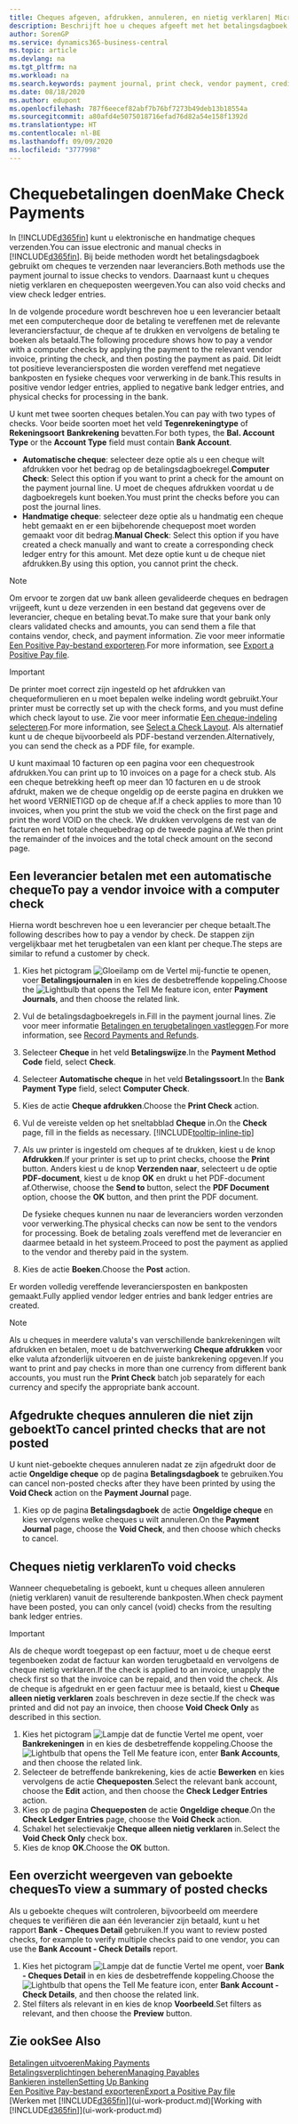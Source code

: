 ```yaml
---
title: Cheques afgeven, afdrukken, annuleren, en nietig verklaren| Microsoft Docs
description: Beschrijft hoe u cheques afgeeft met het betalingsdagboek, cheques afdrukt, en chequeposten nietig verklaart of weergeeft in Business Central.
author: SorenGP
ms.service: dynamics365-business-central
ms.topic: article
ms.devlang: na
ms.tgt_pltfrm: na
ms.workload: na
ms.search.keywords: payment journal, print check, vendor payment, creditor, debt, balance due, AP
ms.date: 08/18/2020
ms.author: edupont
ms.openlocfilehash: 787f6eecef82abf7b76bf7273b49deb13b18554a
ms.sourcegitcommit: a80afd4e5075018716efad76d82a54e158f1392d
ms.translationtype: HT
ms.contentlocale: nl-BE
ms.lasthandoff: 09/09/2020
ms.locfileid: "3777998"
---
```

# <a name="make-check-payments"></a><span data-ttu-id="c7910-103">Chequebetalingen doen</span><span class="sxs-lookup"><span data-stu-id="c7910-103">Make Check Payments</span></span>

<span data-ttu-id="c7910-104">In [!INCLUDE[d365fin](includes/d365fin_md.md)] kunt u elektronische en handmatige cheques verzenden.</span><span class="sxs-lookup"><span data-stu-id="c7910-104">You can issue electronic and manual checks in [!INCLUDE[d365fin](includes/d365fin_md.md)].</span></span> <span data-ttu-id="c7910-105">Bij beide methoden wordt het betalingsdagboek gebruikt om cheques te verzenden naar leveranciers.</span><span class="sxs-lookup"><span data-stu-id="c7910-105">Both methods use the payment journal to issue checks to vendors.</span></span> <span data-ttu-id="c7910-106">Daarnaast kunt u cheques nietig verklaren en chequeposten weergeven.</span><span class="sxs-lookup"><span data-stu-id="c7910-106">You can also void checks and view check ledger entries.</span></span>

<span data-ttu-id="c7910-107">In de volgende procedure wordt beschreven hoe u een leverancier betaalt met een computercheque door de betaling te vereffenen met de relevante leveranciersfactuur, de cheque af te drukken en vervolgens de betaling te boeken als betaald.</span><span class="sxs-lookup"><span data-stu-id="c7910-107">The following procedure shows how to pay a vendor with a computer checks by applying the payment to the relevant vendor invoice, printing the check, and then posting the payment as paid.</span></span> <span data-ttu-id="c7910-108">Dit leidt tot positieve leveranciersposten die worden vereffend met negatieve bankposten en fysieke cheques voor verwerking in de bank.</span><span class="sxs-lookup"><span data-stu-id="c7910-108">This results in positive vendor ledger entries, applied to negative bank ledger entries, and physical checks for processing in the bank.</span></span>

<span data-ttu-id="c7910-109">U kunt met twee soorten cheques betalen.</span><span class="sxs-lookup"><span data-stu-id="c7910-109">You can pay with two types of checks.</span></span> <span data-ttu-id="c7910-110">Voor beide soorten moet het veld **Tegenrekeningtype** of **Rekeningsoort** **Bankrekening** bevatten.</span><span class="sxs-lookup"><span data-stu-id="c7910-110">For both types, the **Bal. Account Type** or the **Account Type** field must contain **Bank Account**.</span></span>

- <span data-ttu-id="c7910-111">**Automatische cheque**: selecteer deze optie als u een cheque wilt afdrukken voor het bedrag op de betalingsdagboekregel.</span><span class="sxs-lookup"><span data-stu-id="c7910-111">**Computer Check**: Select this option if you want to print a check for the amount on the payment journal line.</span></span> <span data-ttu-id="c7910-112">U moet de cheques afdrukken voordat u de dagboekregels kunt boeken.</span><span class="sxs-lookup"><span data-stu-id="c7910-112">You must print the checks before you can post the journal lines.</span></span>
- <span data-ttu-id="c7910-113">**Handmatige cheque**: selecteer deze optie als u handmatig een cheque hebt gemaakt en er een bijbehorende chequepost moet worden gemaakt voor dit bedrag.</span><span class="sxs-lookup"><span data-stu-id="c7910-113">**Manual Check**: Select this option if you have created a check manually and want to create a corresponding check ledger entry for this amount.</span></span> <span data-ttu-id="c7910-114">Met deze optie kunt u de cheque niet afdrukken.</span><span class="sxs-lookup"><span data-stu-id="c7910-114">By using this option, you cannot print the check.</span></span>

> [!NOTE]  
> <span data-ttu-id="c7910-115">Om ervoor te zorgen dat uw bank alleen gevalideerde cheques en bedragen vrijgeeft, kunt u deze verzenden in een bestand dat gegevens over de leverancier, cheque en betaling bevat.</span><span class="sxs-lookup"><span data-stu-id="c7910-115">To make sure that your bank only clears validated checks and amounts, you can send them a file that contains vendor, check, and payment information.</span></span> <span data-ttu-id="c7910-116">Zie voor meer informatie [Een Positive Pay-bestand exporteren](finance-how-positive-pay.md).</span><span class="sxs-lookup"><span data-stu-id="c7910-116">For more information, see [Export a Positive Pay file](finance-how-positive-pay.md).</span></span>

> [!IMPORTANT]
> <span data-ttu-id="c7910-117">De printer moet correct zijn ingesteld op het afdrukken van chequeformulieren en u moet bepalen welke indeling wordt gebruikt.</span><span class="sxs-lookup"><span data-stu-id="c7910-117">Your printer must be correctly set up with the check forms, and you must define which check layout to use.</span></span> <span data-ttu-id="c7910-118">Zie voor meer informatie [Een cheque-indeling selecteren](finance-how-define-check-layouts.md).</span><span class="sxs-lookup"><span data-stu-id="c7910-118">For more information, see [Select a Check Layout](finance-how-define-check-layouts.md).</span></span> <span data-ttu-id="c7910-119">Als alternatief kunt u de cheque bijvoorbeeld als PDF-bestand verzenden.</span><span class="sxs-lookup"><span data-stu-id="c7910-119">Alternatively, you can send the check as a PDF file, for example.</span></span>  

<span data-ttu-id="c7910-120">U kunt maximaal 10 facturen op een pagina voor een chequestrook afdrukken.</span><span class="sxs-lookup"><span data-stu-id="c7910-120">You can print up to 10 invoices on a page for a check stub.</span></span> <span data-ttu-id="c7910-121">Als een cheque betrekking heeft op meer dan 10 facturen en u de strook afdrukt, maken we de cheque ongeldig op de eerste pagina en drukken we het woord VERNIETIGD op de cheque af.</span><span class="sxs-lookup"><span data-stu-id="c7910-121">If a check applies to more than 10 invoices, when you print the stub we void the check on the first page and print the word VOID on the check.</span></span> <span data-ttu-id="c7910-122">We drukken vervolgens de rest van de facturen en het totale chequebedrag op de tweede pagina af.</span><span class="sxs-lookup"><span data-stu-id="c7910-122">We then print the remainder of the invoices and the total check amount on the second page.</span></span>

## <a name="to-pay-a-vendor-invoice-with-a-computer-check"></a><span data-ttu-id="c7910-123">Een leverancier betalen met een automatische cheque</span><span class="sxs-lookup"><span data-stu-id="c7910-123">To pay a vendor invoice with a computer check</span></span>
<span data-ttu-id="c7910-124">Hierna wordt beschreven hoe u een leverancier per cheque betaalt.</span><span class="sxs-lookup"><span data-stu-id="c7910-124">The following describes how to pay a vendor by check.</span></span> <span data-ttu-id="c7910-125">De stappen zijn vergelijkbaar met het terugbetalen van een klant per cheque.</span><span class="sxs-lookup"><span data-stu-id="c7910-125">The steps are similar to refund a customer by check.</span></span>

1. <span data-ttu-id="c7910-126">Kies het pictogram ![Gloeilamp om de Vertel mij-functie te openen](media/ui-search/search_small.png "Vertel me wat u wilt doen"), voer **Betalingsjournalen** in en kies de desbetreffende koppeling.</span><span class="sxs-lookup"><span data-stu-id="c7910-126">Choose the ![Lightbulb that opens the Tell Me feature](media/ui-search/search_small.png "Tell me what you want to do") icon, enter **Payment Journals**, and then choose the related link.</span></span>
2. <span data-ttu-id="c7910-127">Vul de betalingsdagboekregels in.</span><span class="sxs-lookup"><span data-stu-id="c7910-127">Fill in the payment journal lines.</span></span> <span data-ttu-id="c7910-128">Zie voor meer informatie [Betalingen en terugbetalingen vastleggen](payables-how-post-payments-refunds.md).</span><span class="sxs-lookup"><span data-stu-id="c7910-128">For more information, see [Record Payments and Refunds](payables-how-post-payments-refunds.md).</span></span>
3. <span data-ttu-id="c7910-129">Selecteer **Cheque** in het veld **Betalingswijze**.</span><span class="sxs-lookup"><span data-stu-id="c7910-129">In the **Payment Method Code** field, select **Check**.</span></span>
4. <span data-ttu-id="c7910-130">Selecteer **Automatische cheque** in het veld **Betalingssoort**.</span><span class="sxs-lookup"><span data-stu-id="c7910-130">In the **Bank Payment Type** field, select **Computer Check**.</span></span>
5. <span data-ttu-id="c7910-131">Kies de actie **Cheque afdrukken**.</span><span class="sxs-lookup"><span data-stu-id="c7910-131">Choose the **Print Check** action.</span></span>
6. <span data-ttu-id="c7910-132">Vul de vereiste velden op het sneltabblad **Cheque** in.</span><span class="sxs-lookup"><span data-stu-id="c7910-132">On the **Check** page, fill in the fields as necessary.</span></span> [!INCLUDE[tooltip-inline-tip](includes/tooltip-inline-tip_md.md)]
7. <span data-ttu-id="c7910-133">Als uw printer is ingesteld om cheques af te drukken, kiest u de knop **Afdrukken**.</span><span class="sxs-lookup"><span data-stu-id="c7910-133">If your printer is set up to print checks, choose the **Print** button.</span></span> <span data-ttu-id="c7910-134">Anders kiest u de knop **Verzenden naar**, selecteert u de optie **PDF-document**, kiest u de knop **OK** en drukt u het PDF-document af.</span><span class="sxs-lookup"><span data-stu-id="c7910-134">Otherwise, choose the **Send to** button, select the **PDF Document** option, choose the **OK** button, and then print the PDF document.</span></span>

    <span data-ttu-id="c7910-135">De fysieke cheques kunnen nu naar de leveranciers worden verzonden voor verwerking.</span><span class="sxs-lookup"><span data-stu-id="c7910-135">The physical checks can now be sent to the vendors for processing.</span></span> <span data-ttu-id="c7910-136">Boek de betaling zoals vereffend met de leverancier en daarmee betaald in het systeem.</span><span class="sxs-lookup"><span data-stu-id="c7910-136">Proceed to post the payment as applied to the vendor and thereby paid in the system.</span></span>
8. <span data-ttu-id="c7910-137">Kies de actie **Boeken**.</span><span class="sxs-lookup"><span data-stu-id="c7910-137">Choose the **Post** action.</span></span>

<span data-ttu-id="c7910-138">Er worden volledig vereffende leveranciersposten en bankposten gemaakt.</span><span class="sxs-lookup"><span data-stu-id="c7910-138">Fully applied vendor ledger entries and bank ledger entries are created.</span></span>

> [!NOTE]  
> <span data-ttu-id="c7910-139">Als u cheques in meerdere valuta's van verschillende bankrekeningen wilt afdrukken en betalen, moet u de batchverwerking **Cheque afdrukken** voor elke valuta afzonderlijk uitvoeren en de juiste bankrekening opgeven.</span><span class="sxs-lookup"><span data-stu-id="c7910-139">If you want to print and pay checks in more than one currency from different bank accounts, you must run the **Print Check** batch job separately for each currency and specify the appropriate bank account.</span></span>

## <a name="to-cancel-printed-checks-that-are-not-posted"></a><span data-ttu-id="c7910-140">Afgedrukte cheques annuleren die niet zijn geboekt</span><span class="sxs-lookup"><span data-stu-id="c7910-140">To cancel printed checks that are not posted</span></span>
<span data-ttu-id="c7910-141">U kunt niet-geboekte cheques annuleren nadat ze zijn afgedrukt door de actie **Ongeldige cheque** op de pagina **Betalingsdagboek** te gebruiken.</span><span class="sxs-lookup"><span data-stu-id="c7910-141">You can cancel non-posted checks after they have been printed by using the **Void Check** action on the **Payment Journal** page.</span></span>

1. <span data-ttu-id="c7910-142">Kies op de pagina **Betalingsdagboek** de actie **Ongeldige cheque** en kies vervolgens welke cheques u wilt annuleren.</span><span class="sxs-lookup"><span data-stu-id="c7910-142">On the **Payment Journal** page, choose the **Void Check**, and then choose which checks to cancel.</span></span>

## <a name="to-void-checks"></a><span data-ttu-id="c7910-143">Cheques nietig verklaren</span><span class="sxs-lookup"><span data-stu-id="c7910-143">To void checks</span></span>

<span data-ttu-id="c7910-144">Wanneer chequebetaling is geboekt, kunt u cheques alleen annuleren (nietig verklaren) vanuit de resulterende bankposten.</span><span class="sxs-lookup"><span data-stu-id="c7910-144">When check payment have been posted, you can only cancel (void) checks from the resulting bank ledger entries.</span></span>

> [!IMPORTANT]
> <span data-ttu-id="c7910-145">Als de cheque wordt toegepast op een factuur, moet u de cheque eerst tegenboeken zodat de factuur kan worden terugbetaald en vervolgens de cheque nietig verklaren.</span><span class="sxs-lookup"><span data-stu-id="c7910-145">If the check is applied to an invoice, unapply the check first so that the invoice can be repaid, and then void the check.</span></span> <span data-ttu-id="c7910-146">Als de cheque is afgedrukt en er geen factuur mee is betaald, kiest u **Cheque alleen nietig verklaren** zoals beschreven in deze sectie.</span><span class="sxs-lookup"><span data-stu-id="c7910-146">If the check was printed and did not pay an invoice, then choose **Void Check Only** as described in this section.</span></span>

1. <span data-ttu-id="c7910-147">Kies het pictogram ![Lampje dat de functie Vertel me opent](media/ui-search/search_small.png "Vertel me wat u wilt doen"), voer **Bankrekeningen** in en kies de desbetreffende koppeling.</span><span class="sxs-lookup"><span data-stu-id="c7910-147">Choose the ![Lightbulb that opens the Tell Me feature](media/ui-search/search_small.png "Tell me what you want to do") icon, enter **Bank Accounts**, and then choose the related link.</span></span>
2. <span data-ttu-id="c7910-148">Selecteer de betreffende bankrekening, kies de actie **Bewerken** en kies vervolgens de actie **Chequeposten**.</span><span class="sxs-lookup"><span data-stu-id="c7910-148">Select the relevant bank account, choose the **Edit** action, and then choose the **Check Ledger Entries** action.</span></span>
3. <span data-ttu-id="c7910-149">Kies op de pagina **Chequeposten** de actie **Ongeldige cheque**.</span><span class="sxs-lookup"><span data-stu-id="c7910-149">On the **Check Ledger Entries** page, choose the **Void Check** action.</span></span>
4. <span data-ttu-id="c7910-150">Schakel het selectievakje **Cheque alleen nietig verklaren** in.</span><span class="sxs-lookup"><span data-stu-id="c7910-150">Select the **Void Check Only** check box.</span></span>
5. <span data-ttu-id="c7910-151">Kies de knop **OK**.</span><span class="sxs-lookup"><span data-stu-id="c7910-151">Choose the **OK** button.</span></span>

## <a name="to-view-a-summary-of-posted-checks"></a><span data-ttu-id="c7910-152">Een overzicht weergeven van geboekte cheques</span><span class="sxs-lookup"><span data-stu-id="c7910-152">To view a summary of posted checks</span></span>
<span data-ttu-id="c7910-153">Als u geboekte cheques wilt controleren, bijvoorbeeld om meerdere cheques te verifiëren die aan één leverancier zijn betaald, kunt u het rapport **Bank - Cheques Detail** gebruiken.</span><span class="sxs-lookup"><span data-stu-id="c7910-153">If you want to review posted checks, for example to verify multiple checks paid to one vendor, you can use the **Bank Account - Check Details** report.</span></span>
1. <span data-ttu-id="c7910-154">Kies het pictogram ![Lampje dat de functie Vertel me opent](media/ui-search/search_small.png "Vertel me wat u wilt doen"), voer **Bank - Cheques Detail** in en kies de desbetreffende koppeling.</span><span class="sxs-lookup"><span data-stu-id="c7910-154">Choose the ![Lightbulb that opens the Tell Me feature](media/ui-search/search_small.png "Tell me what you want to do") icon, enter **Bank Account - Check Details**, and then choose the related link.</span></span>
2. <span data-ttu-id="c7910-155">Stel filters als relevant in en kies de knop **Voorbeeld**.</span><span class="sxs-lookup"><span data-stu-id="c7910-155">Set filters as relevant, and then choose the **Preview** button.</span></span>

## <a name="see-also"></a><span data-ttu-id="c7910-156">Zie ook</span><span class="sxs-lookup"><span data-stu-id="c7910-156">See Also</span></span>
[<span data-ttu-id="c7910-157">Betalingen uitvoeren</span><span class="sxs-lookup"><span data-stu-id="c7910-157">Making Payments</span></span>](payables-make-payments.md)  
[<span data-ttu-id="c7910-158">Betalingsverplichtingen beheren</span><span class="sxs-lookup"><span data-stu-id="c7910-158">Managing Payables</span></span>](payables-manage-payables.md)  
[<span data-ttu-id="c7910-159">Bankieren instellen</span><span class="sxs-lookup"><span data-stu-id="c7910-159">Setting Up Banking</span></span>](bank-setup-banking.md)  
[<span data-ttu-id="c7910-160">Een Positive Pay-bestand exporteren</span><span class="sxs-lookup"><span data-stu-id="c7910-160">Export a Positive Pay file</span></span>](finance-how-positive-pay.md)  
<span data-ttu-id="c7910-161">[Werken met [!INCLUDE[d365fin](includes/d365fin_md.md)]](ui-work-product.md)</span><span class="sxs-lookup"><span data-stu-id="c7910-161">[Working with [!INCLUDE[d365fin](includes/d365fin_md.md)]](ui-work-product.md)</span></span>  
